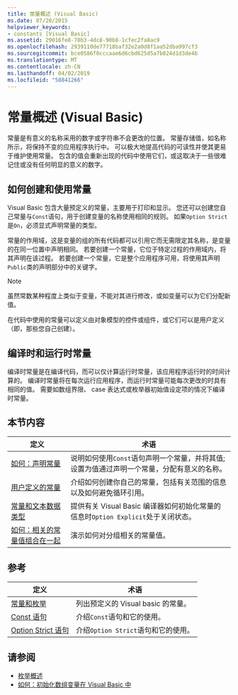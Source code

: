 ```yaml
---
title: 常量概述 (Visual Basic)
ms.date: 07/20/2015
helpviewer_keywords:
- constants [Visual Basic]
ms.assetid: 29016fe8-78b3-4dc8-90b8-1cfec2fa8ac9
ms.openlocfilehash: 2939110de77718baf32e2a0d8f1aa52dba997cf3
ms.sourcegitcommit: bce0586f0cccaae6d6cbd625d5a7b824d1d3de4b
ms.translationtype: MT
ms.contentlocale: zh-CN
ms.lasthandoff: 04/02/2019
ms.locfileid: "58841266"
---
```

# <a name="constants-overview-visual-basic"></a>常量概述 (Visual Basic)
常量是有意义的名称采用的数字或字符串不会更改的位置。 常量存储值，如名称所示，将保持不变的应用程序执行中。 可以极大地提高代码的可读性并使其更易于维护使用常量。 包含的值会重新出现的代码中使用它们，或这取决于一些很难记住或没有任何明显的意义的数字。  
  
## <a name="how-to-create-and-use-constants"></a>如何创建和使用常量  
 Visual Basic 包含大量预定义的常量，主要用于打印和显示。 您还可以创建您自己常量与`Const`语句，用于创建变量的名称使用相同的规则。 如果`Option Strict`是`On`，必须显式声明常量的类型。  
  
 常量的作用域，这是变量的组的所有代码都可以引用它而无需限定其名称，是变量的在同一位置中声明相同。 若要创建一个常量，它位于特定过程的作用域内，将其声明在该过程。 若要创建一个常量，它是整个应用程序可用，将使用其声明`Public`类的声明部分中的关键字。  
  
> [!NOTE]
>  虽然常数某种程度上类似于变量，不能对其进行修改，或如变量可以为它们分配新值。  
  
 在代码中使用的常量可以定义由对象模型的控件或组件，或它们可以是用户定义 （即，那些您自己创建）。  
  
## <a name="compile-time-and-run-time-constants"></a>编译时和运行时常量  
 编译时常量是在编译代码，而可以仅计算运行时常量，该应用程序运行时的时间计算的。 编译时常量将在每次运行应用程序，而运行时常量可能每次更改的时具有相同的值。 需要如数组界限、 case 表达式或枚举器初始值设定项的情况下编译时常量。  
  
## <a name="in-this-section"></a>本节内容  
  
|定义|术语|  
|---|---|  
|[如何：声明常量](../../../../visual-basic/programming-guide/language-features/constants-enums/how-to-declare-a-constant.md)|说明如何使用`Const`语句声明一个常量，并将其值; 设置为值通过声明一个常量，分配有意义的名称。|  
|[用户定义的常量](../../../../visual-basic/programming-guide/language-features/constants-enums/user-defined-constants.md)|介绍如何创建你自己的常量，包括有关范围的信息以及如何避免循环引用。|  
|[常量和文本数据类型](../../../../visual-basic/programming-guide/language-features/constants-enums/constant-and-literal-data-types.md)|提供有关 Visual Basic 编译器如何初始化常量的信息时`Option Explicit`处于关闭状态。|  
|[如何：相关的常量值组合在一起](../../../../visual-basic/programming-guide/language-features/constants-enums/how-to-group-related-constant-values-together.md)|演示如何对分组相关的常量值。|  
  
## <a name="reference"></a>参考  
  
|定义|术语|  
|---|---|  
|[常量和枚举](../../../../visual-basic/language-reference/constants-and-enumerations.md)|列出预定义的 Visual basic 的常量。|  
|[Const 语句](../../../../visual-basic/language-reference/statements/const-statement.md)|介绍`Const`语句和它的使用。|  
|[Option Strict 语句](../../../../visual-basic/language-reference/statements/option-strict-statement.md)|介绍`Option Strict`语句和它的使用。|  
  
## <a name="see-also"></a>请参阅

- [枚举概述](../../../../visual-basic/programming-guide/language-features/constants-enums/enumerations-overview.md)
- [如何：初始化数组变量在 Visual Basic 中](../../../../visual-basic/programming-guide/language-features/arrays/how-to-initialize-an-array-variable.md)
